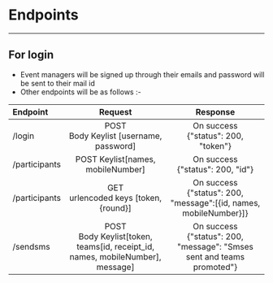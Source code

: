# Endpoints
------------
## For login

* Event managers will be signed up through their emails and password will be sent to their mail id
* Other endpoints will be as follows :-

| Endpoint      | Request                                             | Response                               |
|:--------------|:---------------------------------------------------:|:--------------------------------------:|
|/login         |POST<br>Body Keylist [username, password]            | On success<br>{"status": 200, "token"} |
|/participants  |POST Keylist[names, mobileNumber]                    |On success<br>{"status": 200, "id"}     |
|/participants  |GET<br> urlencoded keys [token, {round}]             |On success<br>{"status": 200, "message":[{id, names, mobileNumber}]}|
|/sendsms       |POST<br>Body Keylist[token, teams[id, receipt_id, names, mobileNumber], message]|On success<br>{"status": 200, "message": "Smses sent and teams promoted"}|


